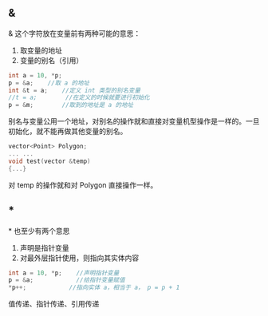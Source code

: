 ## &
& 这个字符放在变量前有两种可能的意思：
1. 取变量的地址
2. 变量的别名（引用）
```cpp
int a = 10, *p;
p = &a;    //取 a 的地址
int &t = a;    //定义 int 类型的别名变量
//t = a;        //在定义的时候就要进行初始化
p = &m;        //取到的地址是 a 的地址
```
别名与变量公用一个地址，对别名的操作就和直接对变量机型操作是一样的。一旦初始化，就不能再做其他变量的别名。
``` cpp
vector<Point> Polygon;
... ...         
void test(vector &temp)
{...}
```
对 temp 的操作就和对 Polygon 直接操作一样。

## *
\* 也至少有两个意思
1. 声明是指针变量
2. 对最外层指针使用，则指向其实体内容
``` cpp
int a = 10, *p;    //声明指针变量
p = &a;            //给指针变量赋值
*p++;            //指向实体 a，相当于 a， p = p + 1
```

值传递、指针传递、引用传递

